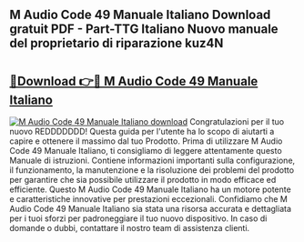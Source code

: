 ## M Audio Code 49 Manuale Italiano Download gratuit PDF - Part-TTG Italiano Nuovo manuale del proprietario di riparazione kuz4N

# <h2><a href="http://dfgaec.blite.top/?on=M+Audio+Code+49+Manuale+Italiano">🔗Download 👉🔴 M Audio Code 49 Manuale Italiano</a></h2>

[![M Audio Code 49 Manuale Italiano download](https://i.imgur.com/lujVjoI.png)](http://dfgaec.blite.top/?on=M+Audio+Code+49+Manuale+Italiano)
Congratulazioni per il tuo nuovo REDDDDDDD! Questa guida per l'utente ha lo scopo di aiutarti a capire e ottenere il massimo dal tuo Prodotto. Prima di utilizzare M Audio Code 49 Manuale Italiano, ti consigliamo di leggere attentamente questo Manuale di istruzioni. Contiene informazioni importanti sulla configurazione, il funzionamento, la manutenzione e la risoluzione dei problemi del prodotto per garantire che sia possibile utilizzare il prodotto in modo efficace ed efficiente. Questo M Audio Code 49 Manuale Italiano ha un motore potente e caratteristiche innovative per prestazioni eccezionali. Confidiamo che M Audio Code 49 Manuale Italiano sia stata una risorsa accurata e dettagliata per i tuoi sforzi per padroneggiare il tuo nuovo dispositivo. In caso di domande o dubbi, contattare il nostro team di assistenza clienti.
